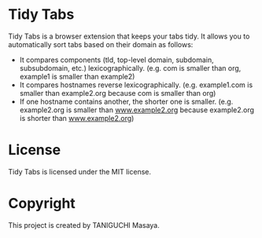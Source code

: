 # Tidy Tabs

Tidy Tabs is a browser extension that keeps your tabs tidy.
It allows you to automatically sort tabs based on their domain as follows:

- It compares components (tld, top-level domain, subdomain, subsubdomain, etc.) lexicographically.
  (e.g. com is smaller than org, example1 is smaller than example2)
- It compares hostnames reverse lexicographically.
  (e.g. example1.com is smaller than example2.org because com is smaller than org)
- If one hostname contains another, the shorter one is smaller.
  (e.g. example2.org is smaller than www.example2.org because example2.org is shorter than www.example2.org)

# License

Tidy Tabs is licensed under the MIT license.

# Copyright

This project is created by TANIGUCHI Masaya.
